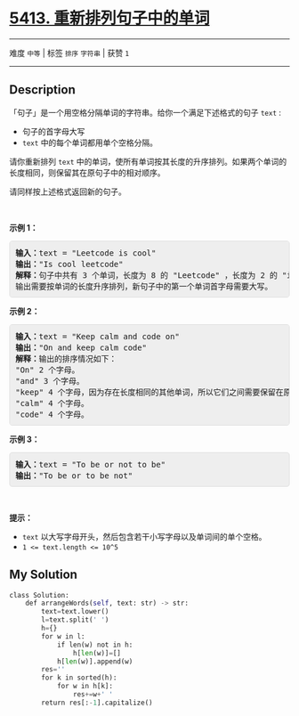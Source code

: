 # [5413. 重新排列句子中的单词](https://leetcode-cn.com/problems/rearrange-words-in-a-sentence/)

---

难度 `中等` | 标签 `排序` `字符串`  | 获赞 `1`

---

## Description

<style>
section pre{
    background-color: #eee;
    border: 1px solid #ddd;
    padding:10px;
    border-radius: 5px;
}
</style>
<section>
<p>「句子」是一个用空格分隔单词的字符串。给你一个满足下述格式的句子 <code>text</code> :</p>
<ul>
	<li>句子的首字母大写</li>
	<li><code>text</code> 中的每个单词都用单个空格分隔。</li>
</ul>
<p>请你重新排列 <code>text</code> 中的单词，使所有单词按其长度的升序排列。如果两个单词的长度相同，则保留其在原句子中的相对顺序。</p>
<p>请同样按上述格式返回新的句子。</p>
<p>&nbsp;</p>
<p><strong>示例 1：</strong></p>
<pre><strong>输入：</strong>text = "Leetcode is cool"
<strong>输出：</strong>"Is cool leetcode"
<strong>解释：</strong>句子中共有 3 个单词，长度为 8 的 "Leetcode" ，长度为 2 的 "is" 以及长度为 4 的 "cool" 。
输出需要按单词的长度升序排列，新句子中的第一个单词首字母需要大写。
</pre>
<p><strong>示例 2：</strong></p>
<pre><strong>输入：</strong>text = "Keep calm and code on"
<strong>输出：</strong>"On and keep calm code"
<strong>解释：</strong>输出的排序情况如下：
"On" 2 个字母。
"and" 3 个字母。
"keep" 4 个字母，因为存在长度相同的其他单词，所以它们之间需要保留在原句子中的相对顺序。
"calm" 4 个字母。
"code" 4 个字母。
</pre>
<p><strong>示例 3：</strong></p>
<pre><strong>输入：</strong>text = "To be or not to be"
<strong>输出：</strong>"To be or to be not"
</pre>
<p>&nbsp;</p>
<p><strong>提示：</strong></p>
<ul>
	<li><code>text</code> 以大写字母开头，然后包含若干小写字母以及单词间的单个空格。</li>
	<li><code>1 &lt;= text.length &lt;= 10^5</code></li>
</ul>
</section>

## My Solution

```python
class Solution:
    def arrangeWords(self, text: str) -> str:
        text=text.lower()
        l=text.split(' ')
        h={}
        for w in l:
            if len(w) not in h:
                h[len(w)]=[]
            h[len(w)].append(w)
        res=''
        for k in sorted(h):
            for w in h[k]:
                res+=w+' '
        return res[:-1].capitalize()
        
        
```

